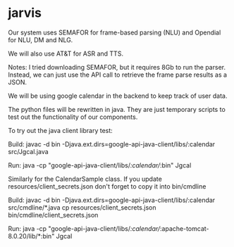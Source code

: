 # jarvis


Our system uses SEMAFOR for frame-based parsing (NLU) and
Opendial for NLU, DM and NLG.

We will also use AT&T for ASR and TTS.


Notes:
I tried downloading SEMAFOR, but it requires 8Gb to run the parser. Instead, we can
just use the API call to retrieve the frame parse results as a JSON.



We will be using google calendar in the backend to keep track of user data.

The python files will be rewritten in java. They are just temporary scripts to test
out the functionality of our components.


To try out the java client library test:

Build:
javac -d bin -Djava.ext.dirs=google-api-java-client/libs/:calendar src/Jgcal.java

Run:
java -cp "google-api-java-client/libs/*:calendar/*:bin" Jgcal



Similarly for the CalendarSample class. If you update resources/client_secrets.json
don't forget to copy it into bin/cmdline

Build:
javac -d bin -Djava.ext.dirs=google-api-java-client/libs/:calendar src/cmdline/*.java
cp resources/client_secrets.json bin/cmdline/client_secrets.json

Run:
java -cp "google-api-java-client/libs/*:calendar/*:apache-tomcat-8.0.20/lib/*:bin" Jgcal


